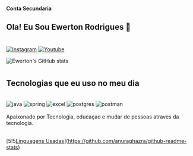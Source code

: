 #### Conta Secundaria
## Ola! Eu Sou Ewerton Rodrigues 👋
#
[![Instagram](https://img.shields.io/badge/Instagram-E4405F?style=for-the-badge&logo=instagram&logoColor=white)](https://www.instagram.com/ewertonrrodrigues/)
[![Youtube](https://img.shields.io/badge/YouTube-FF0000?style=for-the-badge&logo=youtube&logoColor=white)](https://www.youtube.com/channel/UCDNcyFeruKlLGrIYykVU_iw)

![Ewerton's GitHub stats](https://github-readme-stats.vercel.app/api?username=ewertondrigues02&show_icons=true&theme=dracula)

#
## Tecnologias que eu uso no meu dia

<div style='display: inline_block'></br>

<img  aling='center' alt='java' src="https://img.shields.io/badge/Java-1572B6?style=for-the-badge&logo=java&logoColor=white">
<img  aling='center' alt='spring' src="https://img.shields.io/badge/Spring-14354C?style=for-the-badge&logo=spring&logoColor=white">
<img  aling='center' alt='excel' src="https://img.shields.io/badge/Microsoft_Excel-217346?style=for-the-badge&logo=microsoft-excel&logoColor=white">
<img  aling='center' alt='postgres' src="https://img.shields.io/badge/Postgres-14354C?style=for-the-badge&logo=postgres&logoColor=white">
<img  aling='center' alt='postman' src="https://img.shields.io/badge/Postman-1572B6?style=for-the-badge&logo=postman&logoColor=white">


</div></br>
Apaixonado por Tecnologia, educaçao e mudar de pessoas atraves da tecnologia.
</br>
</br>

[5!5[Linguagens Usadas](https://github-readme-stats.vercel.app/api/top-langs/?username=ewertondrigues02&layout=compact)](https://github.com/anuraghazra/github-readme-stats)

